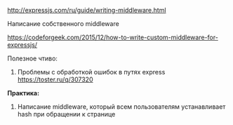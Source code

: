 http://expressjs.com/ru/guide/writing-middleware.html

Написание собственного middleware

https://codeforgeek.com/2015/12/how-to-write-custom-middleware-for-expressjs/

Полезное чтиво:

1. Проблемы с обработкой ошибок в путях express
https://toster.ru/q/307320


**Практика:**

1. Написание middleware, который всем пользователям устанавливает hash при обращении к странице